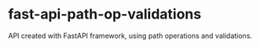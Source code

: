# fast-api-path-op-validations
API created with FastAPI framework, using path operations and validations.
